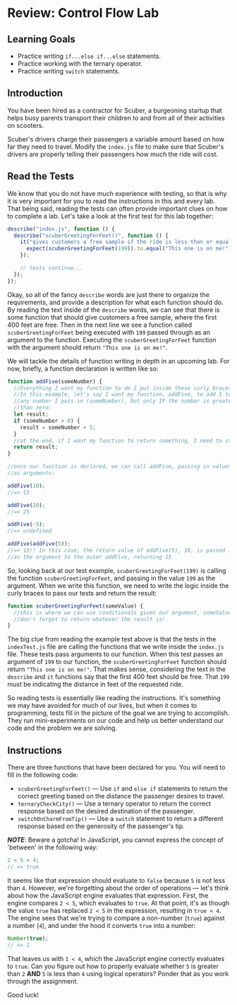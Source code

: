 # Review: Control Flow Lab

## Learning Goals

- Practice writing `if...else if...else` statements.
- Practice working with the ternary operator.
- Practice writing `switch` statements.

## Introduction

You have been hired as a contractor for Scuber, a burgeoning startup that helps
busy parents transport their children to and from all of their activities on
scooters.

Scuber's drivers charge their passengers a variable amount based on how far
they need to travel. Modify the `index.js` file to make sure that Scuber's drivers
are properly telling their passengers how much the ride will cost.

## Read the Tests

We know that you do not have much experience with testing, so that is why it is
very important for you to read the instructions in this and every lab. That
being said, reading the tests can often provide important clues on how to
complete a lab. Let's take a look at the first test for this lab together:

```js
describe("index.js", function () {
  describe("scuberGreetingForFeet()", function () {
    it("gives customers a free sample if the ride is less than or equal to 400 feet", function () {
      expect(scuberGreetingForFeet(199)).to.equal("This one is on me!");
    });

    // tests continue...
  });
});
```

Okay, so all of the fancy `describe` words are just there to organize the
requirements, and provide a description for what each function should do. By
reading the text inside of the `describe` words, we can see that there is some
function that should give customers a free sample, where the first 400 feet are
free. Then in the next line we see a function called `scuberGreetingForFeet`
being executed with `199` passed through as an argument to the function.
Executing the `scuberGreetingForFeet` function with the argument should return
`"This one is on me!"`.

We will tackle the details of function writing in depth in an upcoming lab. For
now, briefly, a function declaration is written like so:

```js
function addFive(someNumber) {
  //Everything I want my function to do I put inside these curly braces
  //In this example, let's say I want my function, addFive, to add 5 to
  //any number I pass in (someNumber), but only IF the number is greater
  //than zero:
  let result;
  if (someNumber > 0) {
    result = someNumber + 5;
  }
  //at the end, if I want my function to return something, I need to state it:
  return result;
}

//once our function is declared, we can call addFive, passing in values
//as arguments:

addFive(10);
//=> 15

addFive(20);
//=> 25

addFive(-5);
//=> undefined

addFive(addFive(5));
//=> 15!! In this case, the return value of addFive(5), 10, is passed in
//as the argument to the outer addFive, returning 15
```

So, looking back at our test example, `scuberGreetingForFeet(199)` is calling
the function `scuberGreetingForFeet`, and passing in the value `199` as the
argument. When we write this function, we need to write the logic inside the
curly braces to pass our tests and return the result:

```js
function scuberGreetingForFeet(someValue) {
  //this is where we can use conditionals given our argument, someValue
  //don't forget to return whatever the result is!
}
```

The big clue from reading the example test above is that the tests in the
`indexTest.js` file are calling the functions that we write inside the
`index.js` file. These tests pass arguments to our function. When this test
passes an argument of `199` to our function, the `scuberGreetingForFeet`
function should return `"This one is on me!"`. That makes sense, considering
the text in the `describe` and `it` functions say that the first 400 feet
should be free. That `199` must be indicating the distance in feet of the
requested ride.

So reading tests is essentially like reading the instructions. It's something
we may have avoided for much of our lives, but when it comes to programming,
tests fill in the picture of the goal we are trying to accomplish. They run
mini-experiments on our code and help us better understand our code and the
problem we are solving.

## Instructions

There are three functions that have been declared for you. You will need to fill in the following code:

- `scuberGreetingForFeet()` — Use `if` and `else if` statements to return the
  correct greeting based on the distance the passenger desires to travel.
- `ternaryCheckCity()` — Use a ternary operator to return the correct response
  based on the desired destination of the passenger.
- `switchOnCharmFromTip()` — Use a `switch` statement to return a different
  response based on the generosity of the passenger's tip.

**_NOTE_**: Beware a gotcha! In JavaScript, you cannot express the concept of
'between' in the following way:

```js
2 < 5 < 4;
// => true
```

It seems like that expression should evaluate to `false` because `5` is not less
than `4`. However, we're forgetting about the order of operations — let's
think about how the JavaScript engine evaluates that expression. First, the
engine compares `2 < 5`, which evaluates to `true`. At that point, it's as
though the value `true` has replaced `2 < 5` in the expression, resulting in
`true < 4`. The engine sees that we're trying to compare a non-number (`true`)
against a number (`4`), and under the hood it converts `true` into a number:

```js
Number(true);
// => 1
```

That leaves us with `1 < 4`, which the JavaScript engine correctly evaluates to
`true`. Can you figure out how to properly evaluate whether `5` is greater than
`2` **AND** `5` is less than `4` using logical operators? Ponder that as you work
through the assignment.

Good luck!
